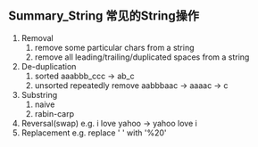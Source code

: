 ## Summary_String 常见的String操作

1. Removal
    1. remove some particular chars from a string
    2. remove all leading/trailing/duplicated spaces from a string
2. De-duplication 
    1. sorted aaabbb_ccc -> ab_c
    2. unsorted repeatedly remove  aabbbaac -> aaaac -> c
3. Substring
    1. naive
    2. rabin-carp
4. Reversal(swap) e.g. i love yahoo -> yahoo love i
5. Replacement e.g. replace ' ' with '%20'
